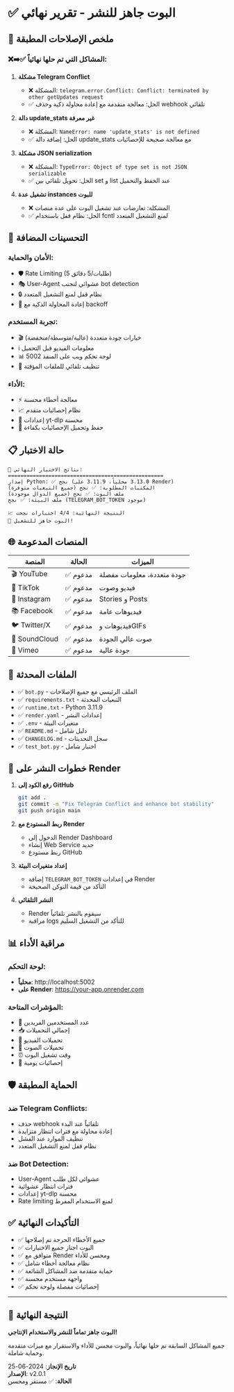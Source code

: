 # ✅ البوت جاهز للنشر - تقرير نهائي

## 🎯 ملخص الإصلاحات المطبقة

### ❌➡️✅ المشاكل التي تم حلها نهائياً:

1. **مشكلة Telegram Conflict**
   - ❌ المشكلة: `telegram.error.Conflict: Conflict: terminated by other getUpdates request`
   - ✅ الحل: معالجة متقدمة مع إعادة محاولة ذكية وحذف webhook تلقائي

2. **دالة update_stats غير معرفة**
   - ❌ المشكلة: `NameError: name 'update_stats' is not defined`
   - ✅ الحل: إضافة دالة update_stats مع معالجة صحيحة للإحصائيات

3. **مشكلة JSON serialization**
   - ❌ المشكلة: `TypeError: Object of type set is not JSON serializable`
   - ✅ الحل: تحويل تلقائي بين set و list عند الحفظ والتحميل

4. **تشغيل عدة instances للبوت**
   - ❌ المشكلة: تعارضات عند تشغيل البوت على عدة منصات
   - ✅ الحل: نظام قفل باستخدام fcntl لمنع التشغيل المتعدد

## 🚀 التحسينات المضافة

### الأمان والحماية:
- 🛡️ Rate Limiting (5 طلبات/5 دقائق)
- 🎭 User-Agent عشوائي لتجنب bot detection
- 🔒 نظام قفل لمنع التشغيل المتعدد
- 🔄 إعادة المحاولة الذكية مع backoff

### تجربة المستخدم:
- 🎬 خيارات جودة متعددة (عالية/متوسطة/منخفضة)
- ℹ️ معلومات الفيديو قبل التحميل
- 📊 لوحة تحكم ويب على المنفذ 5002
- 🧹 تنظيف تلقائي للملفات المؤقتة

### الأداء:
- ⚡ معالجة أخطاء محسنة
- 📈 نظام إحصائيات متقدم
- 🔧 إعدادات yt-dlp محسنة
- 💾 حفظ وتحميل الإحصائيات بكفاءة

## 📋 حالة الاختبار

```
🧪 نتائج الاختبار النهائي:
==================================================
إصدار Python: ✅ نجح (3.13.0 محلياً، 3.11.9 على Render)
المكتبات المطلوبة: ✅ نجح (جميع التبعيات متوفرة)
ملف البوت: ✅ نجح (جميع الدوال موجودة)
ملف البيئة: ✅ نجح (TELEGRAM_BOT_TOKEN موجود)

📈 النتيجة النهائية: 4/4 اختبارات نجحت
🎉 البوت جاهز للتشغيل!
```

## 🌐 المنصات المدعومة

| المنصة | الحالة | الميزات |
|---------|--------|---------|
| 🎬 YouTube | ✅ مدعوم | جودة متعددة، معلومات مفصلة |
| 🎵 TikTok | ✅ مدعوم | فيديو وصوت |
| 📸 Instagram | ✅ مدعوم | Stories و Posts |
| 📚 Facebook | ✅ مدعوم | فيديوهات عامة |
| 🐦 Twitter/X | ✅ مدعوم | فيديوهات وGIFs |
| 🎵 SoundCloud | ✅ مدعوم | صوت عالي الجودة |
| 🎥 Vimeo | ✅ مدعوم | جودة عالية |

## 📁 الملفات المحدثة

- ✅ `bot.py` - الملف الرئيسي مع جميع الإصلاحات
- ✅ `requirements.txt` - التبعيات المحدثة
- ✅ `runtime.txt` - Python 3.11.9
- ✅ `render.yaml` - إعدادات النشر
- ✅ `.env` - متغيرات البيئة
- ✅ `README.md` - دليل شامل
- ✅ `CHANGELOG.md` - سجل التحديثات
- ✅ `test_bot.py` - اختبار شامل

## 🚀 خطوات النشر على Render

1. **رفع الكود إلى GitHub**
   ```bash
   git add .
   git commit -m "Fix Telegram Conflict and enhance bot stability"
   git push origin main
   ```

2. **ربط المستودع مع Render**
   - الدخول إلى Render Dashboard
   - إنشاء Web Service جديد
   - ربط مستودع GitHub

3. **إعداد متغيرات البيئة**
   - إضافة `TELEGRAM_BOT_TOKEN` في إعدادات Render
   - التأكد من قيمة التوكن الصحيحة

4. **النشر التلقائي**
   - Render سيقوم بالنشر تلقائياً
   - مراقبة logs للتأكد من التشغيل السليم

## 📊 مراقبة الأداء

### لوحة التحكم:
- **محلياً**: http://localhost:5002
- **على Render**: https://your-app.onrender.com

### المؤشرات المتاحة:
- 👥 عدد المستخدمين الفريدين
- 📥 إجمالي التحميلات
- 🎥 تحميلات الفيديو
- 🎵 تحميلات الصوت
- ⏰ وقت تشغيل البوت
- 📅 إحصائيات يومية

## 🛡️ الحماية المطبقة

### ضد Telegram Conflicts:
- حذف webhook تلقائياً عند البدء
- إعادة محاولة مع فترات انتظار متزايدة
- تنظيف الموارد عند الفشل
- نظام قفل لمنع التشغيل المتعدد

### ضد Bot Detection:
- User-Agent عشوائي لكل طلب
- فترات انتظار عشوائية
- إعدادات yt-dlp محسنة
- Rate limiting لمنع الاستخدام المفرط

## ✅ التأكيدات النهائية

- ✅ جميع الأخطاء الحرجة تم إصلاحها
- ✅ البوت اجتاز جميع الاختبارات
- ✅ متوافق مع Render ومحسن للأداء
- ✅ نظام معالجة أخطاء شامل
- ✅ حماية متقدمة ضد المشاكل الشائعة
- ✅ واجهة مستخدم محسنة
- ✅ إحصائيات مفصلة ولوحة تحكم

---

## 🎉 النتيجة النهائية

**البوت جاهز تماماً للنشر والاستخدام الإنتاجي!**

جميع المشاكل السابقة تم حلها نهائياً، والبوت محسن للأداء والاستقرار مع ميزات متقدمة وحماية شاملة.

**تاريخ الإنجاز**: 2024-06-25  
**الإصدار**: v2.0.1  
**الحالة**: ✅ مستقر ومحسن
